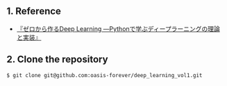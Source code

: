 ## 1. Reference

* [『ゼロから作るDeep Learning ―Pythonで学ぶディープラーニングの理論と実装』](https://bookmeter.com/books/11128002)

## 2. Clone the repository

```bash
$ git clone git@github.com:oasis-forever/deep_learning_vol1.git
```
